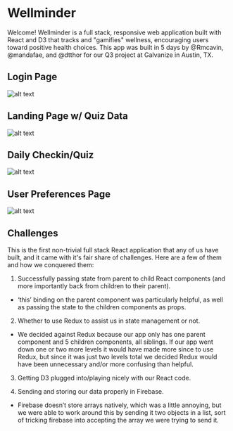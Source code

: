 # Wellminder
Welcome! Wellminder is a full stack, responsive web application built with React and D3 that tracks and "gamifies" wellness, encouraging users toward positive health choices. This app was built in 5 days by @Rmcavin, @mandafae, and @dtthor for our Q3 project at Galvanize in Austin, TX.

## Login Page
![alt text](https://github.com/Rmcavin/WellMinder2/blob/master/readme-stuff/Screen%20Shot%202017-12-10%20at%206.02.07%20PM.png "Login")

## Landing Page w/ Quiz Data
![alt text](https://github.com/Rmcavin/WellMinder2/blob/master/readme-stuff/Screen%20Shot%202017-12-10%20at%205.54.39%20PM.png?raw=true "Landing Page")

## Daily Checkin/Quiz
![alt text](https://github.com/Rmcavin/WellMinder2/blob/master/readme-stuff/Screen%20Shot%202017-12-10%20at%205.56.45%20PM.png?raw=true "Quiz")

## User Preferences Page
![alt text](https://github.com/Rmcavin/WellMinder2/blob/master/readme-stuff/Screen%20Shot%202017-12-10%20at%205.58.18%20PM.png?raw=true "User Prefs")

## Challenges
This is the first non-trivial full stack React application that any of us have built, and it came with it's fair share of challenges. Here are a few of them and how we conquered them:

1. Successfully passing state from parent to child React components (and more importantly back from children to their parent).
- ‘this’ binding on the parent component was particularly helpful, as well as passing the state to the children components as props.

2. Whether to use Redux to assist us in state management or not.
- We decided against Redux because our app only has one parent component and 5 children components, all siblings. If our app went down one or two more levels it would have made more since to use Redux, but since it was just two levels total we decided Redux would have been unnecessary and/or more confusing than helpful.

3. Getting D3 plugged into/playing nicely with our React code.

4. Sending and storing our data properly in Firebase.
- Firebase doesn’t store arrays natively, which was a little annoying, but we were able to work around this by sending it two objects in a list, sort of tricking firebase into accepting the array we were trying to send it.

